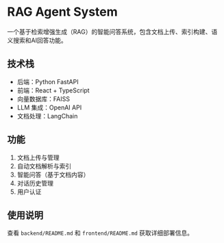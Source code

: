 # RAG Agent System

一个基于检索增强生成（RAG）的智能问答系统，包含文档上传、索引构建、语义搜索和AI回答功能。

## 技术栈
- 后端：Python FastAPI
- 前端：React + TypeScript
- 向量数据库：FAISS
- LLM 集成：OpenAI API
- 文档处理：LangChain

## 功能
1. 文档上传与管理
2. 自动文档解析与索引
3. 智能问答（基于文档内容）
4. 对话历史管理
5. 用户认证

## 使用说明
查看 `backend/README.md` 和 `frontend/README.md` 获取详细部署信息。 